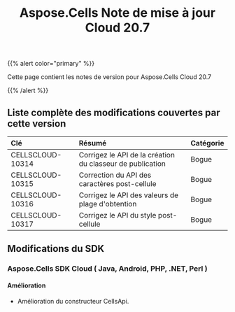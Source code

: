 ﻿---
title: Aspose.Cells Note de mise à jour Cloud 20.7
second_title: Aspose.Cells Cloud Documen
type: docs
url: /fr/aspose-cells-cloud-20-7-release-notes/
description: Aspose.Cells Cloud prend en charge Excel pour créer, convertir, fusionner, diviser, protéger, opération d'objet interne, etc.
weight: 30
---
{{% alert color="primary" %}} 

Cette page contient les notes de version pour Aspose.Cells Cloud 20.7

{{% /alert %}} 
## **Liste complète des modifications couvertes par cette version**

|**Clé**|**Résumé**|**Catégorie**|
|:- |:- |:- |
|CELLSCLOUD-10314|Corrigez le API de la création du classeur de publication|Bogue|
|CELLSCLOUD-10315|Correction du API des caractères post-cellule|Bogue|
|CELLSCLOUD-10316|Corrigez le API des valeurs de plage d'obtention|Bogue|
|CELLSCLOUD-10317|Corrigez le API du style post-cellule|Bogue|
## **Modifications du SDK**
### **Aspose.Cells SDK Cloud ( Java, Android, PHP, .NET, Perl )**
#### **Amélioration**
- Amélioration du constructeur CellsApi.
